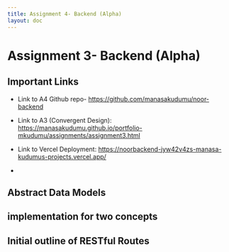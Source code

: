 ```yaml
---
title: Assignment 4- Backend (Alpha)
layout: doc
---
```


# Assignment 3- Backend (Alpha)

## Important Links
- Link to A4 Github repo- https://github.com/manasakudumu/noor-backend 

- Link to A3 (Convergent Design): https://manasakudumu.github.io/portfolio-mkudumu/assignments/assignment3.html 

- Link to Vercel Deployment: https://noorbackend-jyw42v4zs-manasa-kudumus-projects.vercel.app/

- 
## Abstract Data Models

## implementation for two concepts

## Initial outline of RESTful Routes



